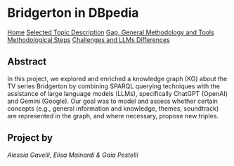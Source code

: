 
# Bridgerton in DBpedia


  [Home]()
  [Selected Topic Description]()
  [Gap, General Methodology and Tools]()
  [Methodological Steps]()
  [Challenges and LLMs Differences]()


## Abstract
In this project, we explored and enriched a knowledge graph (KG) about the TV series Bridgerton by combining SPARQL querying techniques with the assistance of large language models (LLMs), specifically ChatGPT (OpenAI) and Gemini (Google). Our goal was to model and assess whether certain concepts (e.g., general information and knowledge, themes, soundtrack) are represented in the graph, and where necessary, propose new triples.

## Project by

*Alessia Gavelli, Elisa Mainardi & Gaia Pestelli*



